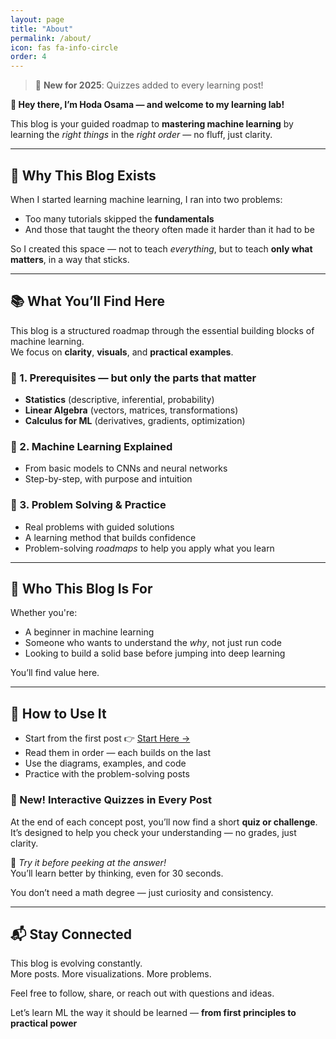 ```yaml
---
layout: page
title: "About"
permalink: /about/
icon: fas fa-info-circle
order: 4
---
```


> 🎉 **New for 2025**: Quizzes added to every learning post!

**👋 Hey there, I’m Hoda Osama — and welcome to my learning lab!**

This blog is your guided roadmap to **mastering machine learning** by learning the *right things* in the *right order* — no fluff, just clarity.

---

## 🎯 Why This Blog Exists

When I started learning machine learning, I ran into two problems:

- Too many tutorials skipped the **fundamentals**  
- And those that taught the theory often made it harder than it had to be

So I created this space — not to teach *everything*, but to teach **only what matters**, in a way that sticks.

---

## 📚 What You’ll Find Here

This blog is a structured roadmap through the essential building blocks of machine learning.  
We focus on **clarity**, **visuals**, and **practical examples**.

### 🔹 1. Prerequisites — but only the parts that matter
- **Statistics** (descriptive, inferential, probability)
- **Linear Algebra** (vectors, matrices, transformations)
- **Calculus for ML** (derivatives, gradients, optimization)

### 🔹 2. Machine Learning Explained
- From basic models to CNNs and neural networks
- Step-by-step, with purpose and intuition

### 🔹 3. Problem Solving & Practice
- Real problems with guided solutions
- A learning method that builds confidence
- Problem-solving *roadmaps* to help you apply what you learn

---

## 🧠 Who This Blog Is For

Whether you're:
- A beginner in machine learning
- Someone who wants to understand the *why*, not just run code
- Looking to build a solid base before jumping into deep learning

You’ll find value here.

---

## 📌 How to Use It

- Start from the first post 👉 [Start Here →](/posts/descriptive-vs-inferential/)
- Read them in order — each builds on the last
- Use the diagrams, examples, and code
- Practice with the problem-solving posts

### 🧠 New! Interactive Quizzes in Every Post

At the end of each concept post, you’ll now find a short **quiz or challenge**.  
It’s designed to help you check your understanding — no grades, just clarity.

📌 *Try it before peeking at the answer!*  
You’ll learn better by thinking, even for 30 seconds.

You don’t need a math degree — just curiosity and consistency.

---

## 📬 Stay Connected

This blog is evolving constantly.  
More posts. More visualizations. More problems.

Feel free to follow, share, or reach out with questions and ideas.

Let’s learn ML the way it should be learned — **from first principles to practical power**
